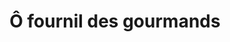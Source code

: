 ---
title: "Ô fournil des gourmands"
url: /armentieres/o-fournil-des-gourmands/
shop: boulangerie
---